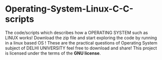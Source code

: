 # Operating-System-Linux-C-C-scripts
The code/scripts which describes how a OPERATING SYSTEM such as LINUX works! 
Download the zip file and start exploring the code by running in a linux based OS !
These are the practical questions of Operating System subject of DELHI UNIVERSITY feel free to download and share!
This project is licensed under the terms of the <b>GNU license</b>.
